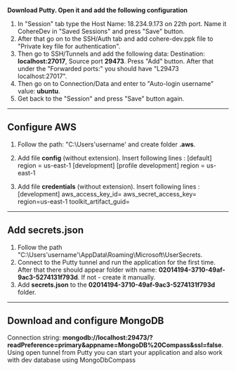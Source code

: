 **Download Putty. Open it and add the following configuration**

1. In "Session" tab type the Host Name: 18.234.9.173 on 22th port. Name it CohereDev in "Saved Sessions" and press "Save" button.
2. After that go on to the SSH/Auth tab and add cohere-dev.ppk file to "Private key file for authentication".
3. Then go to SSH/Tunnels and add the following data: Destination: **localhost:27017**, Source port **29473**. Press "Add" button. After that under the "Forwarded ports:" you should have "L29473 localhost:27017".
4. Then go on to Connection/Data and enter to "Auto-login username" value: **ubuntu**.
5. Get back to the "Session" and press "Save" button again.

---

## Configure AWS

1. Follow the path: "C:\Users\'username' and create folder **.aws**.
2. Add file **config** (without extension). Insert following lines :
    [default] 
    region = us-east-1 
    [development] 
    [profile development] 
    region = us-east-1

3. Add file **credentials** (without extension). Insert following lines :
    [development] 
    aws_access_key_id= 
    aws_secret_access_key= 
    region=us-east-1 
    toolkit_artifact_guid= 

---

## Add secrets.json

1. Follow the path "C:\Users\'username'\AppData\Roaming\Microsoft\UserSecrets.
2. Connect to the Putty tunnel and run the application for the first time. After that there should appear folder with name: **02014194-3710-49af-9ac3-5274131f793d**. If not - create it manually.
3. Add **secrets.json** to the **02014194-3710-49af-9ac3-5274131f793d** folder.

---

## Download and configure MongoDB

Connection string: **mongodb://localhost:29473/?readPreference=primary&appname=MongoDB%20Compass&ssl=false**.
Using open tunnel from Putty you can start your application and also work with dev database using MongoDbCompass 